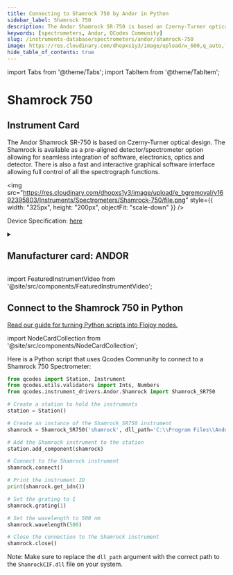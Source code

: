 ```yaml
---
title: Connecting to Shamrock 750 by Andor in Python
sidebar_label: Shamrock 750
description: The Andor Shamrock SR-750 is based on Czerny-Turner optical design. The Shamrock is available as a pre-aligned detector/spectrometer option allowing for seamless integration of software, electronics, optics and detector. There is also a fast and interactive graphical software interface allowing full control of all the spectrograph functions.
keywords: [spectrometers, Andor, QCodes Community]
slug: /instruments-database/spectrometers/andor/shamrock-750
image: https://res.cloudinary.com/dhopxs1y3/image/upload/w_600,q_auto,f_auto/e_bgremoval/v1692395803/Instruments/Spectrometers/Shamrock-750/file.jpg
hide_table_of_contents: true
---
```


import Tabs from '@theme/Tabs';
import TabItem from '@theme/TabItem';

# Shamrock 750

## Instrument Card

<div className="flex">

<div>

The Andor Shamrock SR-750 is based on Czerny-Turner optical design. The Shamrock is available as a pre-aligned detector/spectrometer option allowing for seamless integration of software, electronics, optics and detector. There is also a fast and interactive graphical software interface allowing full control of all the spectrograph functions.

</div>

<img src="https://res.cloudinary.com/dhopxs1y3/image/upload/e_bgremoval/v1692395803/Instruments/Spectrometers/Shamrock-750/file.png" style={{ width: "325px", height: "200px", objectFit: "scale-down" }} />

</div>

<div className="flex text-center">

<p>Device Specification: <a target="\_blank" href="https://andor.oxinst.com/assets/uploads/products/andor/documents/andor-shamrock-750-specifications.pdf">here</a></p>

</div>

<details style={{ marginTop: "15px"}}>
<summary><h2>Manufacturer card: ANDOR</h2></summary>

<img src="https://res.cloudinary.com/dhopxs1y3/image/upload/v1692806182/Instruments/Vendor%20Logos/Andor.png" style={{ width: "100%", height: "170px",objectFit: "scale-down" }} />

Leaders In The Development & Manufacture of Cameras, Microscopy and Spectroscopy Systems.

<ul>
  <li>Headquarters: UK</li>
  <li>Yearly Revenue (millions, USD): 230.0</li>
  <li>Vendor Website: <a href="https://andor.oxinst.com/">here</a></li>
</ul>
</details>

import FeaturedInstrumentVideo from '@site/src/components/FeaturedInstrumentVideo';

<FeaturedInstrumentVideo category='SPECTROMETERS' manufacturer='ANDOR'></FeaturedInstrumentVideo>


## Connect to the Shamrock 750 in Python

[Read our guide for turning Python scripts into Flojoy nodes.](https://docs.flojoy.ai/custom-nodes/creating-custom-node/)

import NodeCardCollection from '@site/src/components/NodeCardCollection';

<Tabs>

<TabItem value="Flojoy" label="Flojoy" className="flojoy-instrument-tabs">

<NodeCardCollection category='SPECTROMETERS' manufacturer='ANDOR'></NodeCardCollection>

</TabItem>
<TabItem value="QCodes Community" label="QCodes Community">

Here is a Python script that uses Qcodes Community to connect to a Shamrock 750 Spectrometer:

```python
from qcodes import Station, Instrument
from qcodes.utils.validators import Ints, Numbers
from qcodes.instrument_drivers.Andor.Shamrock import Shamrock_SR750

# Create a station to hold the instruments
station = Station()

# Create an instance of the Shamrock_SR750 instrument
shamrock = Shamrock_SR750('shamrock', dll_path='C:\\Program Files\\Andor SDK\\Shamrock64\\ShamrockCIF.dll', device_id=0)

# Add the Shamrock instrument to the station
station.add_component(shamrock)

# Connect to the Shamrock instrument
shamrock.connect()

# Print the instrument ID
print(shamrock.get_idn())

# Set the grating to 1
shamrock.grating(1)

# Set the wavelength to 500 nm
shamrock.wavelength(500)

# Close the connection to the Shamrock instrument
shamrock.close()
```

Note: Make sure to replace the `dll_path` argument with the correct path to the `ShamrockCIF.dll` file on your system.

</TabItem>
</Tabs>